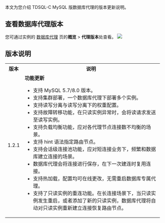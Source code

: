 本文为您介绍 TDSQL-C MySQL 版数据库代理的版本更新说明。

## 查看数据库代理版本
您可通过实例的 [数据库代理](https://cloud.tencent.com/document/product/1003/76780) 页的**概览** > **代理版本**处查看。
![](https://qcloudimg.tencent-cloud.cn/raw/88ac03775cf363789f869d8ebef52429.png)

## 版本说明
<table>
<tr>
<th>版本</th>
<th>说明</th>
</tr>
<tr>
<td>1.2.1</td>
<td><strong>功能更新</strong><ul><li>支持 MySQL 5.7/8.0 版本。</li><li>支持集群部署，一个数据库代理下部署多个实例。</li><li>支持读写分离与读写分离下的权重配置。</li><li>支持故障转移功能，在只读实例异常时，会将读请求发送至读写实例。</li><li>支持负载均衡功能，应对各代理节点连接数不均衡的场景。</li><li>支持 hint 语法指定路由节点。</li><li>支持会话级连接池功能，应对短连接业务下，频繁和数据库建立连接的场景。</li><li>数据库代理会将连接进行保存，在下一次建连时复用连接。</li><li>支持热加载，配置均可在线更改，无需重启数据库专属代理。</li><li>支持了只读实例的重连功能。在长连接场景下，当只读实例发生重启，或者添加了新的只读实例，数据库代理将自动对只读实例重新建立连接恢复路由节点。</li></ul></td>
</tr>
</table>
